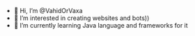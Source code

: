 - 👋 Hi, I’m @VahidOrVaxa
- 👀 I’m interested in creating websites and bots))
- 🌱 I’m currently learning Java language and frameworks for it

<!---
VahidOrVaxa/VahidOrVaxa is a ✨ special ✨ repository because its `README.md` (this file) appears on your GitHub profile.
You can click the Preview link to take a look at your changes.
--->
